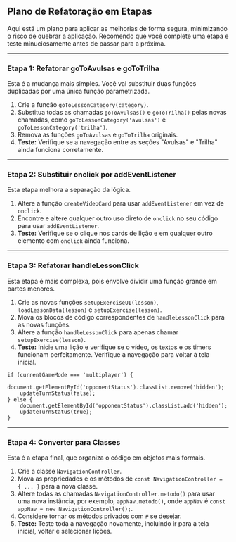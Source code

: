 ## Plano de Refatoração em Etapas

Aqui está um plano para aplicar as melhorias de forma segura, minimizando o risco de quebrar a aplicação. Recomendo que você complete uma etapa e teste minuciosamente antes de passar para a próxima.

---

### Etapa 1: Refatorar goToAvulsas e goToTrilha

Esta é a mudança mais simples. Você vai substituir duas funções duplicadas por uma única função parametrizada.

1.  Crie a função `goToLessonCategory(category)`.
2.  Substitua todas as chamadas `goToAvulsas()` e `goToTrilha()` pelas novas chamadas, como `goToLessonCategory('avulsas')` e `goToLessonCategory('trilha')`.
3.  Remova as funções `goToAvulsas` e `goToTrilha` originais.
4.  **Teste:** Verifique se a navegação entre as seções "Avulsas" e "Trilha" ainda funciona corretamente.

---

### Etapa 2: Substituir onclick por addEventListener

Esta etapa melhora a separação da lógica.

1.  Altere a função `createVideoCard` para usar `addEventListener` em vez de `onclick`.
2.  Encontre e altere qualquer outro uso direto de `onclick` no seu código para usar `addEventListener`.
3.  **Teste:** Verifique se o clique nos cards de lição e em qualquer outro elemento com `onclick` ainda funciona.

---

### Etapa 3: Refatorar handleLessonClick

Esta etapa é mais complexa, pois envolve dividir uma função grande em partes menores.

1.  Crie as novas funções `setupExerciseUI(lesson)`, `loadLessonData(lesson)` e `setupExercise(lesson)`.
2.  Mova os blocos de código correspondentes de `handleLessonClick` para as novas funções.
3.  Altere a função `handleLessonClick` para apenas chamar `setupExercise(lesson)`.
4.  **Teste:** Inicie uma lição e verifique se o vídeo, os textos e os timers funcionam perfeitamente. Verifique a navegação para voltar à tela inicial.

```
if (currentGameMode === 'multiplayer') {
    document.getElementById('opponentStatus').classList.remove('hidden');
    updateTurnStatus(false); 
} else {
    document.getElementById('opponentStatus').classList.add('hidden');
    updateTurnStatus(true);
}
```
---

### Etapa 4: Converter para Classes

Esta é a etapa final, que organiza o código em objetos mais formais.

1.  Crie a classe `NavigationController`.
2.  Mova as propriedades e os métodos de `const NavigationController = { ... }` para a nova classe.
3.  Altere todas as chamadas `NavigationController.metodo()` para usar uma nova instância, por exemplo, `appNav.metodo()`, onde `appNav` é `const appNav = new NavigationController();`.
4.  Considere tornar os métodos privados com `#` se desejar.
5.  **Teste:** Teste toda a navegação novamente, incluindo ir para a tela inicial, voltar e selecionar lições.
